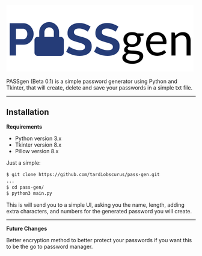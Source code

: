 ![Main Logo](./logo.png)

PASSgen (Beta 0.1) is a simple password generator using Python and Tkinter, that will create, delete and save your passwords in a simple txt file.

---

## Installation

**Requirements**
- Python version 3.x
- Tkinter version 8.x
- Pillow version 8.x

Just a simple:

```sh
$ git clone https://github.com/tardiobscurus/pass-gen.git
...
$ cd pass-gen/
$ python3 main.py
```

This is will send you to a simple UI, asking you the name, length, adding extra characters, and numbers for the generated password you will create.

---

**Future Changes**

Better encryption method to better protect your passwords if you want this to be the go to password manager.
